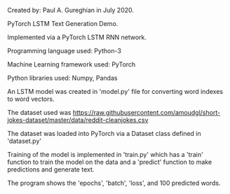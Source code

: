 Created by: Paul A. Gureghian in July 2020. 

PyTorch LSTM Text Generation Demo.

Implemented via a PyTorch LSTM RNN network.

Programming language used: Python-3 

Machine Learning framework used: PyTorch

Python libraries used:  Numpy, Pandas

An LSTM model was created in 'model.py' file for converting word indexes to word vectors.

The dataset used was https://raw.githubusercontent.com/amoudgl/short-jokes-dataset/master/data/reddit-cleanjokes.csv

The dataset was loaded into PyTorch via a Dataset class defined in 'dataset.py' 

Training of the model is implemented in 'train.py' which has a 'train' function to train the model on the data
and a 'predict' function to make predictions and generate text.

The program shows the 'epochs', 'batch', 'loss', and 100 predicted words.  